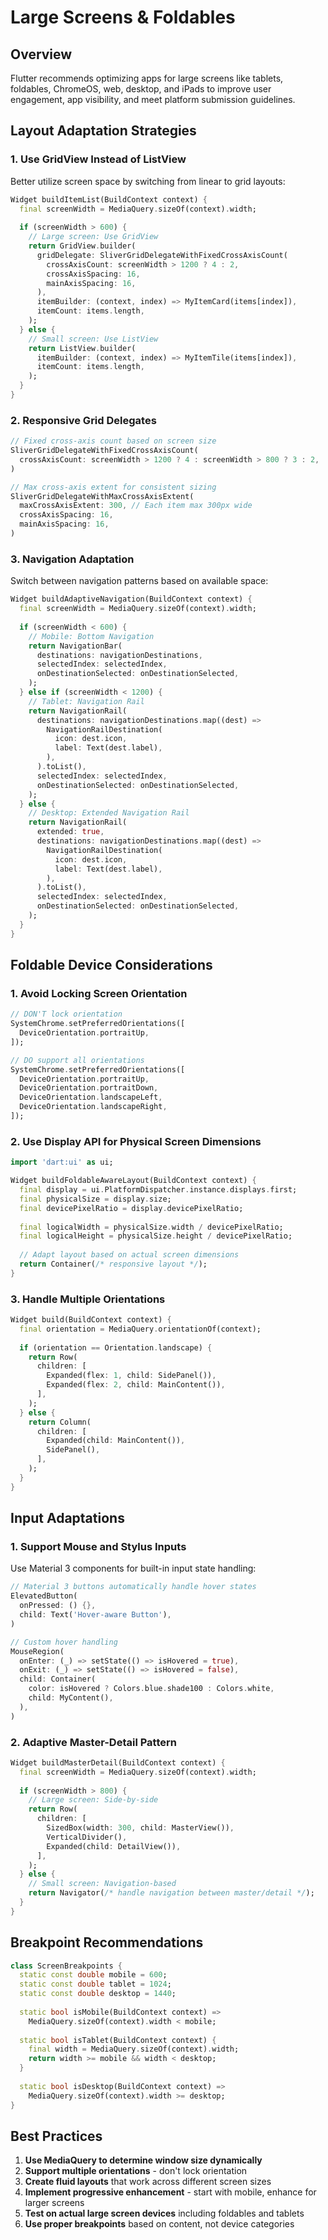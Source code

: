 # Large Screens & Foldables

## Overview

Flutter recommends optimizing apps for large screens like tablets, foldables, ChromeOS, web, desktop, and iPads to improve user engagement, app visibility, and meet platform submission guidelines.

## Layout Adaptation Strategies

### 1. Use GridView Instead of ListView

Better utilize screen space by switching from linear to grid layouts:

```dart
Widget buildItemList(BuildContext context) {
  final screenWidth = MediaQuery.sizeOf(context).width;
  
  if (screenWidth > 600) {
    // Large screen: Use GridView
    return GridView.builder(
      gridDelegate: SliverGridDelegateWithFixedCrossAxisCount(
        crossAxisCount: screenWidth > 1200 ? 4 : 2,
        crossAxisSpacing: 16,
        mainAxisSpacing: 16,
      ),
      itemBuilder: (context, index) => MyItemCard(items[index]),
      itemCount: items.length,
    );
  } else {
    // Small screen: Use ListView
    return ListView.builder(
      itemBuilder: (context, index) => MyItemTile(items[index]),
      itemCount: items.length,
    );
  }
}
```

### 2. Responsive Grid Delegates

```dart
// Fixed cross-axis count based on screen size
SliverGridDelegateWithFixedCrossAxisCount(
  crossAxisCount: screenWidth > 1200 ? 4 : screenWidth > 800 ? 3 : 2,
)

// Max cross-axis extent for consistent sizing
SliverGridDelegateWithMaxCrossAxisExtent(
  maxCrossAxisExtent: 300, // Each item max 300px wide
  crossAxisSpacing: 16,
  mainAxisSpacing: 16,
)
```

### 3. Navigation Adaptation

Switch between navigation patterns based on available space:

```dart
Widget buildAdaptiveNavigation(BuildContext context) {
  final screenWidth = MediaQuery.sizeOf(context).width;
  
  if (screenWidth < 600) {
    // Mobile: Bottom Navigation
    return NavigationBar(
      destinations: navigationDestinations,
      selectedIndex: selectedIndex,
      onDestinationSelected: onDestinationSelected,
    );
  } else if (screenWidth < 1200) {
    // Tablet: Navigation Rail
    return NavigationRail(
      destinations: navigationDestinations.map((dest) => 
        NavigationRailDestination(
          icon: dest.icon,
          label: Text(dest.label),
        ),
      ).toList(),
      selectedIndex: selectedIndex,
      onDestinationSelected: onDestinationSelected,
    );
  } else {
    // Desktop: Extended Navigation Rail
    return NavigationRail(
      extended: true,
      destinations: navigationDestinations.map((dest) => 
        NavigationRailDestination(
          icon: dest.icon,
          label: Text(dest.label),
        ),
      ).toList(),
      selectedIndex: selectedIndex,
      onDestinationSelected: onDestinationSelected,
    );
  }
}
```

## Foldable Device Considerations

### 1. Avoid Locking Screen Orientation

```dart
// DON'T lock orientation
SystemChrome.setPreferredOrientations([
  DeviceOrientation.portraitUp,
]);

// DO support all orientations
SystemChrome.setPreferredOrientations([
  DeviceOrientation.portraitUp,
  DeviceOrientation.portraitDown,
  DeviceOrientation.landscapeLeft,
  DeviceOrientation.landscapeRight,
]);
```

### 2. Use Display API for Physical Screen Dimensions

```dart
import 'dart:ui' as ui;

Widget buildFoldableAwareLayout(BuildContext context) {
  final display = ui.PlatformDispatcher.instance.displays.first;
  final physicalSize = display.size;
  final devicePixelRatio = display.devicePixelRatio;
  
  final logicalWidth = physicalSize.width / devicePixelRatio;
  final logicalHeight = physicalSize.height / devicePixelRatio;
  
  // Adapt layout based on actual screen dimensions
  return Container(/* responsive layout */);
}
```

### 3. Handle Multiple Orientations

```dart
Widget build(BuildContext context) {
  final orientation = MediaQuery.orientationOf(context);
  
  if (orientation == Orientation.landscape) {
    return Row(
      children: [
        Expanded(flex: 1, child: SidePanel()),
        Expanded(flex: 2, child: MainContent()),
      ],
    );
  } else {
    return Column(
      children: [
        Expanded(child: MainContent()),
        SidePanel(),
      ],
    );
  }
}
```

## Input Adaptations

### 1. Support Mouse and Stylus Inputs

Use Material 3 components for built-in input state handling:

```dart
// Material 3 buttons automatically handle hover states
ElevatedButton(
  onPressed: () {},
  child: Text('Hover-aware Button'),
)

// Custom hover handling
MouseRegion(
  onEnter: (_) => setState(() => isHovered = true),
  onExit: (_) => setState(() => isHovered = false),
  child: Container(
    color: isHovered ? Colors.blue.shade100 : Colors.white,
    child: MyContent(),
  ),
)
```

### 2. Adaptive Master-Detail Pattern

```dart
Widget buildMasterDetail(BuildContext context) {
  final screenWidth = MediaQuery.sizeOf(context).width;
  
  if (screenWidth > 800) {
    // Large screen: Side-by-side
    return Row(
      children: [
        SizedBox(width: 300, child: MasterView()),
        VerticalDivider(),
        Expanded(child: DetailView()),
      ],
    );
  } else {
    // Small screen: Navigation-based
    return Navigator(/* handle navigation between master/detail */);
  }
}
```

## Breakpoint Recommendations

```dart
class ScreenBreakpoints {
  static const double mobile = 600;
  static const double tablet = 1024;
  static const double desktop = 1440;
  
  static bool isMobile(BuildContext context) => 
    MediaQuery.sizeOf(context).width < mobile;
    
  static bool isTablet(BuildContext context) {
    final width = MediaQuery.sizeOf(context).width;
    return width >= mobile && width < desktop;
  }
  
  static bool isDesktop(BuildContext context) => 
    MediaQuery.sizeOf(context).width >= desktop;
}
```

## Best Practices

1. **Use MediaQuery to determine window size dynamically**
2. **Support multiple orientations** - don't lock orientation
3. **Create fluid layouts** that work across different screen sizes
4. **Implement progressive enhancement** - start with mobile, enhance for larger screens
5. **Test on actual large screen devices** including foldables and tablets
6. **Use proper breakpoints** based on content, not device categories